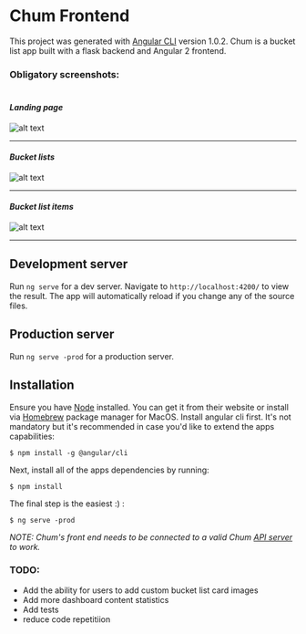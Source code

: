 # Chum Frontend

This project was generated with [Angular CLI](https://github.com/angular/angular-cli) version 1.0.2.
Chum is a bucket list app built with a flask backend and Angular 2 frontend. 

### Obligatory screenshots:
#
#### _Landing page_
![alt text](http://i.imgur.com/kDNBzMH.png "Landing page")
_______
#### _Bucket lists_
![alt text](http://i.imgur.com/VsYY6lE.png "Bucket lists")
_______
#### _Bucket list items_
![alt text](http://i.imgur.com/JcI4JxR.png "Items")
_______



## Development server

Run `ng serve` for a dev server. Navigate to `http://localhost:4200/` to view the result. The app will automatically reload if you change any of the source files.

## Production server
Run `ng serve -prod` for a production server.

## Installation
Ensure you have [Node](https://nodejs.org/) installed. You can get it from their website or install via [Homebrew](https://brew.sh) package manager for MacOS.
Install angular cli first. It's not mandatory but it's recommended in case you'd like to extend the apps capabilities:
    
    $ npm install -g @angular/cli

Next, install all of the apps dependencies by running:
    
    $ npm install

The final step is the easiest :) :
    
    $ ng serve -prod

_NOTE: Chum's front end needs to be connected to a valid Chum [API server](https://github.com/LarryWachira/cp2-bucket-list) to work._

### TODO:
- Add the ability for users to add custom bucket list card images
- Add more dashboard content statistics
- Add tests
- reduce code repetitiion
